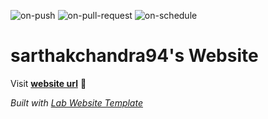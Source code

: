 
  ![on-push](../../actions/workflows/on-push.yaml/badge.svg)
  ![on-pull-request](../../actions/workflows/on-pull-request.yaml/badge.svg)
  ![on-schedule](../../actions/workflows/on-schedule.yaml/badge.svg)

  # sarthakchandra94's Website

  Visit **[website url](#)** 🚀

  _Built with [Lab Website Template](https://greene-lab.gitbook.io/lab-website-template-docs)_
